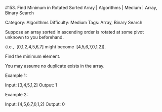 #153. Find Minimum in Rotated Sorted Array | Algorithms | Medium | Array, Binary Search

Category: Algorithms
Difficulty: Medium
Tags: Array, Binary Search

Suppose an array sorted in ascending order is rotated at some pivot unknown to you beforehand.

(i.e.,  [0,1,2,4,5,6,7] might become  [4,5,6,7,0,1,2]).

Find the minimum element.

You may assume no duplicate exists in the array.

Example 1:


Input: [3,4,5,1,2] 
Output: 1


Example 2:


Input: [4,5,6,7,0,1,2]
Output: 0


